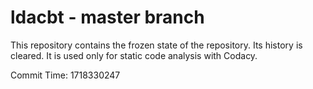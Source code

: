 # ldacbt - master branch

This repository contains the frozen state of the repository.
Its history is cleared. It is used only for static code
analysis with Codacy.

Commit Time: 1718330247